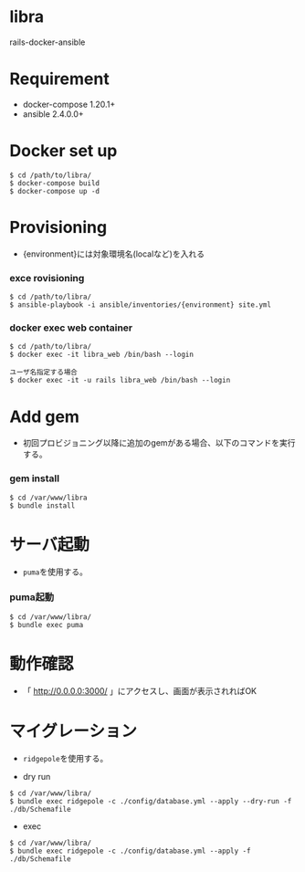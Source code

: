 # libra
rails-docker-ansible

# Requirement
- docker-compose 1.20.1+
- ansible 2.4.0.0+

# Docker set up

```
$ cd /path/to/libra/
$ docker-compose build
$ docker-compose up -d
```

# Provisioning

- {environment}には対象環境名(localなど)を入れる

### exce rovisioning

```
$ cd /path/to/libra/
$ ansible-playbook -i ansible/inventories/{environment} site.yml
```

### docker exec web container

```
$ cd /path/to/libra/
$ docker exec -it libra_web /bin/bash --login

ユーザ名指定する場合
$ docker exec -it -u rails libra_web /bin/bash --login
```

# Add gem
- 初回プロビジョニング以降に追加のgemがある場合、以下のコマンドを実行する。

### gem install

```
$ cd /var/www/libra
$ bundle install
```

# サーバ起動
- `puma`を使用する。

### puma起動

```
$ cd /var/www/libra/
$ bundle exec puma
```

# 動作確認

- 「 http://0.0.0.0:3000/ 」にアクセスし、画面が表示されればOK

# マイグレーション

- `ridgepole`を使用する。

- dry run

```
$ cd /var/www/libra/
$ bundle exec ridgepole -c ./config/database.yml --apply --dry-run -f ./db/Schemafile
```

- exec

```
$ cd /var/www/libra/
$ bundle exec ridgepole -c ./config/database.yml --apply -f ./db/Schemafile
```
